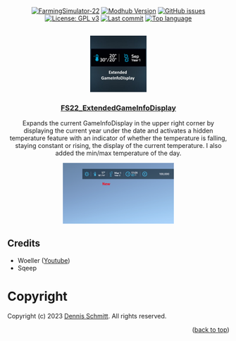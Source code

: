 <a name="readme-top"></a>


<div align="center">

[![FarmingSimulator-22](https://img.shields.io/badge/FarmingSimulator-22-blue?style=flat-square)](https://www.farming-simulator.com/)
[![Modhub Version](https://img.shields.io/badge/Modhub-v1.1.0.0-green?style=flat-square)](https://farming-simulator.com/mod.php?mod_id=267536)
[![GitHub issues](https://img.shields.io/github/issues/Peppie84/FS22_ExtendedGameInfoDisplay?style=flat-square)](https://github.com/Peppie84/FS22_ExtendedGameInfoDisplay/issues)
[![License: GPL v3](https://img.shields.io/badge/License-GPLv3-blue?style=flat-square)](https://www.gnu.org/licenses/gpl-3.0)
[![Last commit](https://img.shields.io/github/last-commit/Peppie84/FS22_ExtendedGameInfoDisplay?style=flat-square&color=important)](https://github.com/Peppie84/FS22_ExtendedGameInfoDisplay/commits/development)
[![Top language](https://img.shields.io/github/languages/top/Peppie84/FS22_ExtendedGameInfoDisplay?style=flat-square&color=blueviolet)](https://github.com/search?q=repo%3APeppie84%2FFS22_ExtendedGameInfoDisplay++language%3ALua&type=code)


<br />

<a href="https://farming-simulator.com/mod.php?mod_id=267536">
    <img src="documents/icon_ExGameInfoDisp.jpg" style="width: 128px;">
</a>

<h3 align="center"><u>FS22_ExtendedGameInfoDisplay</u></h3>

<p align="center">
    Expands the current GameInfoDisplay in the upper right corner by displaying the current year under the date and activates a hidden temperature feature with an indicator of whether the temperature is falling, staying constant or rising, the display of the current temperature. I also added the min/max temperature of the day.
</p>

</div>

<div align='center'>
    <img src="documents/screen1.png" style="width: 50%;">
</div>

## Credits
* Woeller ([Youtube](https://www.youtube.com/@woeller))
* Sqeep

# Copyright
Copyright (c) 2023 [Dennis Schmitt](https://github.com/peppie84).
All rights reserved.

<p align="right">(<a href="#readme-top">back to top</a>)</p>